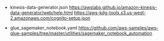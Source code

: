 * kinesis-data-generator.json
https://awslabs.github.io/amazon-kinesis-data-generator/web/help.html
https://aws-kdg-tools.s3.us-west-2.amazonaws.com/cognito-setup.json

* glue_sagemaker_notebook.yaml 
https://github.com/aws-samples/aws-glue-samples/tree/master/utilities/sagemaker_notebook_automation